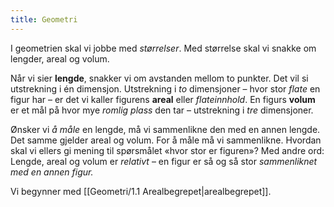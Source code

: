 ```yaml
---
title: Geometri
---
```

I geometrien skal vi jobbe med *størrelser*. Med størrelse skal vi snakke om lengder, areal og volum.

Når vi sier **lengde**, snakker vi om avstanden mellom to punkter. Det vil si utstrekning i én dimensjon. Utstrekning i _to_ dimensjoner – hvor stor _flate_ en figur har – er det vi kaller figurens **areal** eller _flateinnhold_. En figurs **volum** er et mål på hvor mye _romlig plass_ den tar – utstrekning i _tre_ dimensjoner.

Ønsker vi _å_ _måle_ en lengde, må vi sammenlikne den med en annen lengde. Det samme gjelder areal og volum. For å måle må vi sammenlikne. Hvordan skal vi ellers gi mening til spørsmålet «hvor stor er figuren»? Med andre ord: Lengde, areal og volum er _relativt_ – en figur er så og så stor _sammenliknet med en annen figur._

Vi begynner med [[Geometri/1.1 Arealbegrepet|arealbegrepet]].